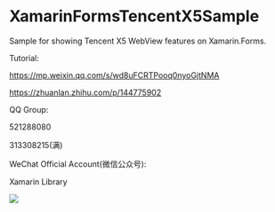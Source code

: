 # XamarinFormsTencentX5Sample 
Sample for showing Tencent X5 WebView features on Xamarin.Forms.

Tutorial:

https://mp.weixin.qq.com/s/wd8uFCRTPooq0nyoGjtNMA

https://zhuanlan.zhihu.com/p/144775902

QQ Group:

521288080

313308215(满)

WeChat Official Account(微信公众号):

Xamarin Library

<img src="https://github.com/jingliancui/XamarinFormsTencentX5Sample/blob/master/Images/wechatqrcode.jpg?raw=true"/>
